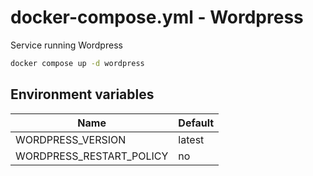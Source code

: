 # docker-compose.yml - Wordpress

Service running Wordpress

```bash
docker compose up -d wordpress
```

## Environment variables

| **Name**                 | **Default** |
| ------------------------ | ----------- |
| WORDPRESS_VERSION        | latest      |
| WORDPRESS_RESTART_POLICY | no          |
